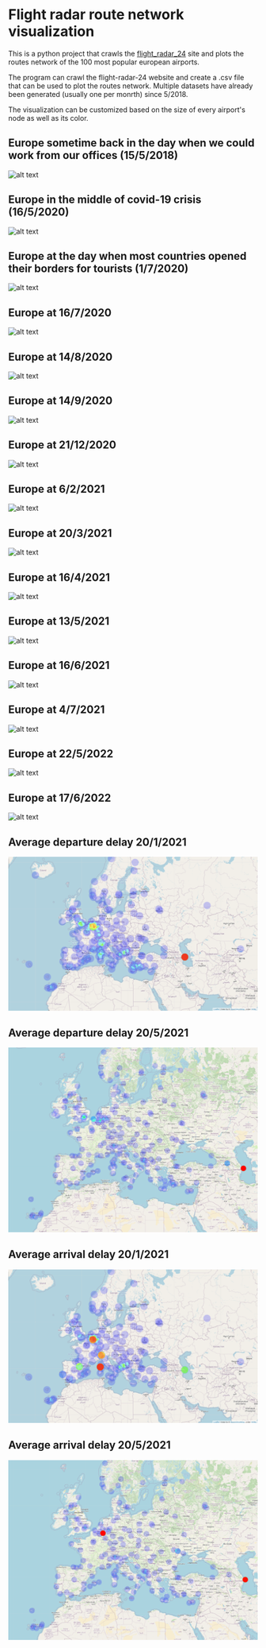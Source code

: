 # Flight radar route network visualization

This is a python project that crawls the [flight_radar_24](https://www.flightradar24.com) site and plots the routes network of the 100 most popular european airports.



The program can crawl the flight-radar-24 website and create a .csv file that can be used to plot the routes network. Multiple datasets have already been generated (usually one per monrth) since 5/2018. 

The visualization can be customized based on the size of every airport's node as well as its color. 

## Europe sometime back in the day when we could work from our offices (15/5/2018)
![alt text](https://github.com/diliadis/flight_radar/blob/master/images/15_5_2018_node_size_in_degree_node_color_in_degree.png)

## Europe in the middle of covid-19 crisis (16/5/2020)
![alt text](https://github.com/diliadis/flight_radar/blob/master/images/16_5_2020_node_size__in_degree__node_color_in_degree.png)

## Europe at the day when most countries opened their borders for tourists (1/7/2020)
![alt text](https://github.com/diliadis/flight_radar/blob/master/images/1_7_2020_node_size__in_degree__node_color_in_degree.png)

## Europe at 16/7/2020
![alt text](https://github.com/diliadis/flight_radar/blob/master/images/16_7_2020_node_size__in_degree__node_color_in_degree.png)

## Europe at 14/8/2020
![alt text](https://github.com/diliadis/flight_radar/blob/master/images/14_8_2020_node_size__in_degree__node_color_in_degree.png)

## Europe at 14/9/2020
![alt text](https://github.com/diliadis/flight_radar/blob/master/images/14_9_2020_node_size__in_degree__node_color_in_degree.png)

## Europe at 21/12/2020
![alt text](https://github.com/diliadis/flight_radar/blob/master/images/20_12_2020_node_size__in_degree__node_color_in_degree.png)

## Europe at 6/2/2021
![alt text](https://github.com/diliadis/flight_radar/blob/master/images/6_2_2021_node_size__in_degree__node_color_in_degree.png)

## Europe at 20/3/2021
![alt text](https://github.com/diliadis/flight_radar/blob/master/images/20_3_2021_node_size__in_degree__node_color_in_degree.png)

## Europe at 16/4/2021
![alt text](https://github.com/diliadis/flight_radar/blob/master/images/16_4_2021_node_size__in_degree__node_color_in_degree.png)

## Europe at 13/5/2021
![alt text](https://github.com/diliadis/flight_radar/blob/master/images/13_5_2021_node_size__in_degree__node_color_in_degree.png)

## Europe at 16/6/2021
![alt text](https://github.com/diliadis/flight_radar/blob/master/images/16_6_2021_node_size__in_degree__node_color_in_degree.png)

## Europe at 4/7/2021
![alt text](https://github.com/diliadis/flight_radar/blob/master/images/4_7_2021_node_size__in_degree__node_color_in_degree.png)

## Europe at 22/5/2022
![alt text](https://github.com/diliadis/flight_radar/blob/master/images/22_5_2022_node_size__in_degree__node_color_in_degree.png)

## Europe at 17/6/2022
![alt text](https://github.com/diliadis/flight_radar/blob/master/images/17_6_2022_node_size__in_degree__node_color_in_degree.png)

## Average departure delay 20/1/2021
![alt text](https://github.com/diliadis/flight_radar/blob/master/images/20_1_2021_average_departure_delay.png)

## Average departure delay 20/5/2021
![alt text](https://github.com/diliadis/flight_radar/blob/master/images/20_5_2021_average_departure_delay.png)

## Average arrival delay 20/1/2021
![alt text](https://github.com/diliadis/flight_radar/blob/master/images/20_1_2021_average_arrival_delay.png)

## Average arrival delay 20/5/2021
![alt text](https://github.com/diliadis/flight_radar/blob/master/images/20_5_2021_average_arrival_delay.png)
